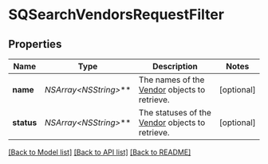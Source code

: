 # SQSearchVendorsRequestFilter

## Properties
Name | Type | Description | Notes
------------ | ------------- | ------------- | -------------
**name** | **NSArray&lt;NSString*&gt;*** | The names of the [Vendor](https://developer.squareup.com/reference/square_2023-10-18/objects/Vendor) objects to retrieve. | [optional] 
**status** | **NSArray&lt;NSString*&gt;*** | The statuses of the [Vendor](https://developer.squareup.com/reference/square_2023-10-18/objects/Vendor) objects to retrieve. | [optional] 

[[Back to Model list]](../README.md#documentation-for-models) [[Back to API list]](../README.md#documentation-for-api-endpoints) [[Back to README]](../README.md)


